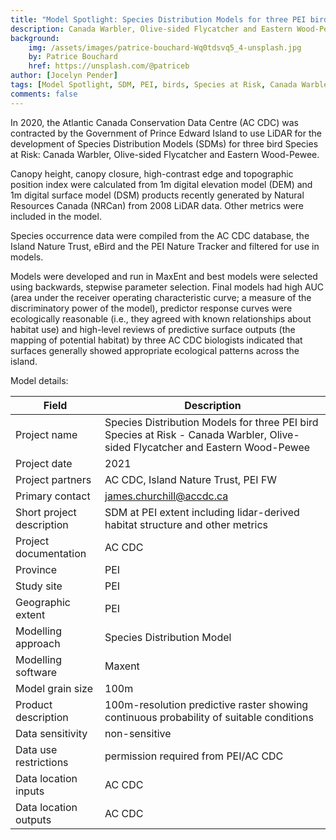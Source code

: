 ```yaml
---
title: "Model Spotlight: Species Distribution Models for three PEI bird Species at Risk"
description: Canada Warbler, Olive-sided Flycatcher and Eastern Wood-Pewee
background: 
    img: /assets/images/patrice-bouchard-Wq0tdsvq5_4-unsplash.jpg
    by: Patrice Bouchard
    href: https://unsplash.com/@patriceb
author: [Jocelyn Pender]
tags: [Model Spotlight, SDM, PEI, birds, Species at Risk, Canada Warbler, Olive-sided Flycatcher, Eastern Wood-Pewee]
comments: false
---
```


In 2020, the Atlantic Canada Conservation Data Centre (AC CDC) was contracted by the Government of Prince Edward Island to use LiDAR for the development of Species Distribution Models (SDMs) for three bird Species at Risk: Canada Warbler, Olive-sided Flycatcher and Eastern Wood-Pewee. 

Canopy height, canopy closure, high-contrast edge and topographic position index were calculated from 1m digital elevation model (DEM) and 1m digital surface model (DSM) products recently generated by Natural Resources Canada (NRCan) from 2008 LiDAR data. Other metrics were included in the model.

Species occurrence data were compiled from the AC CDC database, the Island Nature Trust, eBird and the PEI Nature Tracker and filtered for use in models. 

Models were developed and run in MaxEnt and best models were selected using backwards, stepwise parameter selection. Final models had high AUC (area under the receiver operating characteristic curve; a measure of the discriminatory power of the model), predictor response curves were ecologically reasonable (i.e., they agreed with known relationships about habitat use) and high-level reviews of predictive surface outputs (the mapping of potential habitat) by three AC CDC biologists indicated that surfaces generally showed appropriate ecological patterns across the island. 


Model details:

| Field                     | Description                                                                                                                    |
| ------------------------- | ------------------------------------------------------------------------------------------------------------------------------ |
| Project name              | Species Distribution Models for three PEI bird Species at Risk - Canada Warbler, Olive-sided Flycatcher and Eastern Wood-Pewee |
| Project date              | 2021                                                                                                                           |
| Project partners          | AC CDC, Island Nature Trust, PEI FW                                                                                            |
| Primary contact           | james.churchill@accdc.ca                                                                                                       |
| Short project description | SDM at PEI extent including lidar-derived habitat structure and other metrics                                                  |
| Project documentation     | AC CDC                                                                                                                         |
| Province                  | PEI                                                                                                                            |
| Study site                | PEI                                                                                                                            |
| Geographic extent         | PEI                                                                                                                            |
| Modelling approach        | Species   Distribution Model                                                                                                   |
| Modelling software        | Maxent                                                                                                                         |
| Model grain size          | 100m                                                                                                                           |
| Product description       | 100m-resolution predictive raster showing continuous probability of suitable conditions                                        |
| Data sensitivity          | non-sensitive                                                                                                                  |
| Data use restrictions     | permission required from PEI/AC CDC                                                                                            |
| Data location inputs      | AC CDC                                                                                                                         |
| Data location outputs     | AC CDC                                                                                                                         |
